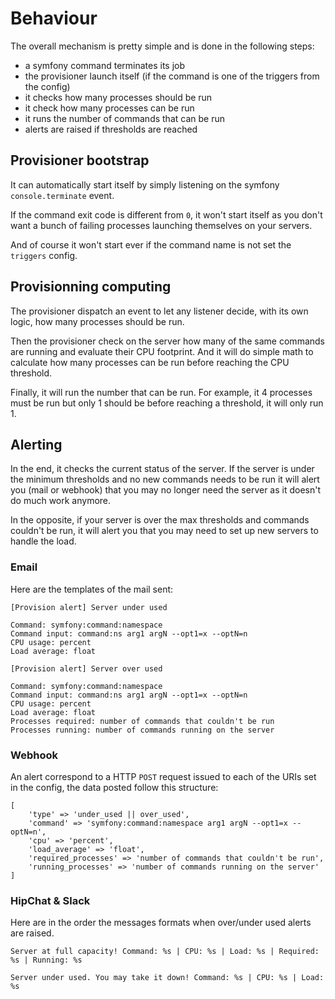 # Behaviour

The overall mechanism is pretty simple and is done in the following steps:

* a symfony command terminates its job
* the provisioner launch itself (if the command is one of the triggers from the config)
* it checks how many processes should be run
* it check how many processes can be run
* it runs the number of commands that can be run
* alerts are raised if thresholds are reached

## Provisioner bootstrap

It can automatically start itself by simply listening on the symfony `console.terminate` event.

If the command exit code is different from `0`, it won't start itself as you don't want a bunch of failing processes launching themselves on your servers.

And of course it won't start ever if the command name is not set the `triggers` config.

## Provisionning computing

The provisioner dispatch an event to let any listener decide, with its own logic, how many processes should be run.

Then the provisioner check on the server how many of the same commands are running and evaluate their CPU footprint. And it will do simple math to calculate how many processes can be run before reaching the CPU threshold.

Finally, it will run the number that can be run. For example, it 4 processes must be run but only 1 should be before reaching a threshold, it will only run 1.

## Alerting

In the end, it checks the current status of the server. If the server is under the minimum thresholds and no new commands needs to be run it will alert you (mail or webhook) that you may no longer need the server as it doesn't do much work anymore.

In the opposite, if your server is over the max thresholds and commands couldn't be run, it will alert you that you may need to set up new servers to handle the load.

### Email

Here are the templates of the mail sent:

```
[Provision alert] Server under used
```
```
Command: symfony:command:namespace
Command input: command:ns arg1 argN --opt1=x --optN=n
CPU usage: percent
Load average: float
```

```
[Provision alert] Server over used
```
```
Command: symfony:command:namespace
Command input: command:ns arg1 argN --opt1=x --optN=n
CPU usage: percent
Load average: float
Processes required: number of commands that couldn't be run
Processes running: number of commands running on the server
```

### Webhook

An alert correspond to a HTTP `POST` request issued to each of the URIs set in the config, the data posted follow this structure:

```
[
    'type' => 'under_used || over_used',
    'command' => 'symfony:command:namespace arg1 argN --opt1=x --optN=n',
    'cpu' => 'percent',
    'load_average' => 'float',
    'required_processes' => 'number of commands that couldn't be run',
    'running_processes' => 'number of commands running on the server'
]
```

### HipChat & Slack

Here are in the order the messages formats when over/under used alerts are raised.

```
Server at full capacity! Command: %s | CPU: %s | Load: %s | Required: %s | Running: %s
```

```
Server under used. You may take it down! Command: %s | CPU: %s | Load: %s
```
